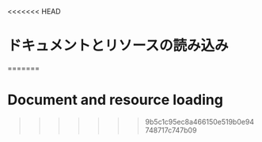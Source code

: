 
<<<<<<< HEAD
# ドキュメントとリソースの読み込み
=======
# Document and resource loading
>>>>>>> 9b5c1c95ec8a466150e519b0e94748717c747b09
